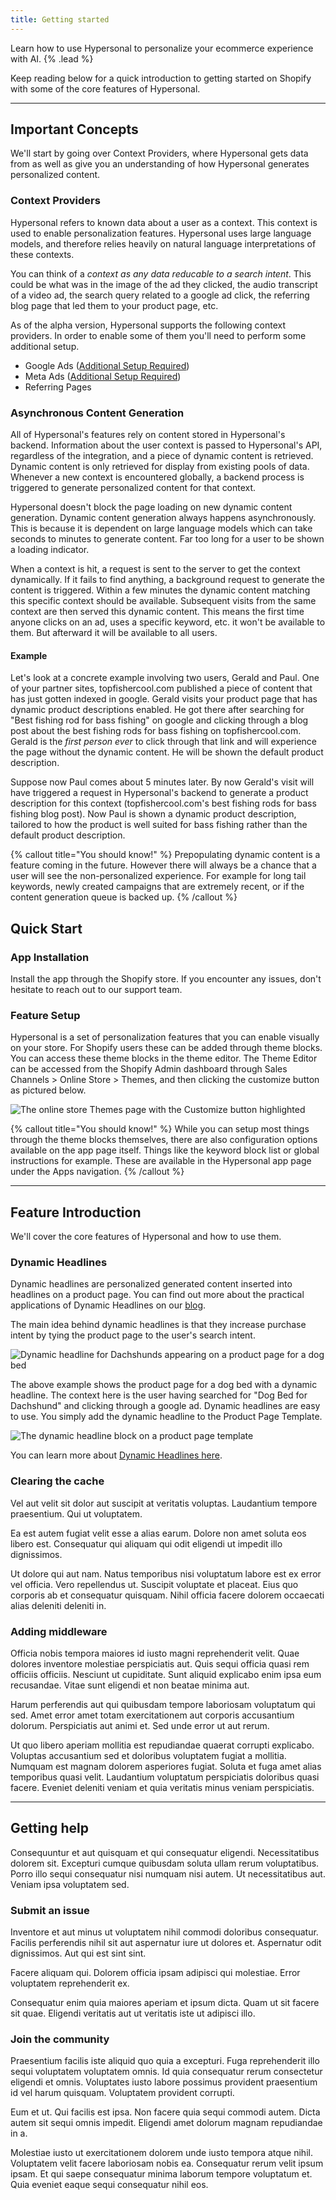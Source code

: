 ```yaml
---
title: Getting started
---
```


Learn how to use Hypersonal to personalize your ecommerce experience with AI. {% .lead %}

<!-- {% quick-links %}

{% quick-link title="Shopify Installation" icon="installation" href="/" description="Detailed step-by-step guides to setting up Hypersonal in your Shopify store." /%}

{% quick-link title="Architecture guide" icon="presets" href="/" description="Learn how the internals work." /%}

{% quick-link title="Plugins" icon="plugins" href="/" description="Extend the library with third-party plugins or write your own." /%}

{% quick-link title="API Reference" icon="theming" href="/" description="Learn to use Hypersonal in your store regardless of the platform." /%}

{% /quick-links %} -->

Keep reading below for a quick introduction to getting started on Shopify with some of the core features of Hypersonal.

---

## Important Concepts

We'll start by going over Context Providers, where Hypersonal gets data from as well as give you an understanding of how Hypersonal generates personalized content.
### Context Providers

Hypersonal refers to known data about a user as a context. This context is used to enable personalization features. Hypersonal uses large language models, and therefore relies heavily on natural language interpretations of these contexts.

You can think of a *context as any data reducable to a search intent*. This could be what was in the image of the ad they clicked, the audio transcript of a video ad, the search query related to a google ad click, the referring blog page that led them to your product page, etc.

<!-- ```shell
npm install @tailwindlabs/cache-advance
``` -->

As of the alpha version, Hypersonal supports the following context providers. In order to enable some of them you'll need to perform some additional setup.

* Google Ads ([Additional Setup Required](/docs/context-providers/google-ads))
* Meta Ads ([Additional Setup Required](/docs/context-providers/meta-ads))
* Referring Pages

<!-- {% callout type="warning" title="Oh no! Something bad happened!" %}
This is what a disclaimer message looks like. You might want to include inline `code` in it. Or maybe you’ll want to include a [link](/) in it. I don’t think we should get too carried away with other scenarios like lists or tables — that would be silly.
{% /callout %} -->

### Asynchronous Content Generation
All of Hypersonal's features rely on content stored in Hypersonal's backend. Information about the user context is passed to Hypersonal's API, regardless of the integration, and a piece of dynamic content is retrieved. Dynamic content is only retrieved for display from existing pools of data. Whenever a new context is encountered globally, a backend process is triggered to generate personalized content for that context.

Hypersonal doesn't block the page loading on new dynamic content generation. Dynamic content generation always happens asynchronously. This is because it is dependent on large language models which can take seconds to minutes to generate content. Far too long for a user to be shown a loading indicator.

When a context is hit, a request is sent to the server to get the context dynamically. If it fails to find anything, a background request to generate the content is triggered. Within a few minutes the dynamic content matching this specific context should be available. Subsequent visits from the same context are then served this dynamic content. This means the first time anyone clicks on an ad, uses a specific keyword, etc. it won't be available to them. But afterward it will be available to all users.

#### Example
Let's look at a concrete example involving two users, Gerald and Paul. One of your partner sites, topfishercool.com published a piece of content that has just gotten indexed in google. Gerald visits your product page that has dynamic product descriptions enabled. He got there after searching for "Best fishing rod for bass fishing" on google and clicking through a blog post about the best fishing rods for bass fishing on topfishercool.com. Gerald is the *first person ever* to click through that link and will experience the page without the dynamic content. He will be shown the default product description.

Suppose now Paul comes about 5 minutes later. By now Gerald's visit will have triggered a request in Hypersonal's backend to generate a product description for this context (topfishercool.com's best fishing rods for bass fishing blog post). Now Paul is shown a dynamic product description, tailored to how the product is well suited for bass fishing rather than the default product description.

{% callout title="You should know!" %}
Prepopulating dynamic content is a feature coming in the future. However there will always be a chance that a user will see the non-personalized experience. For example for long tail keywords, newly created campaigns that are extremely recent, or if the content generation queue is backed up.
{% /callout %}

## Quick Start

### App Installation
Install the app through the Shopify store. If you encounter any issues, don't hesitate to reach out to our support team.

### Feature Setup

Hypersonal is a set of personalization features that you can enable visually on your store. For Shopify users these can be added through theme blocks. You can access these theme blocks in the theme editor. The Theme Editor can be accessed from the Shopify Admin dashboard through Sales Channels > Online Store > Themes, and then clicking the customize button as pictured below.

![The online store Themes page with the Customize button highlighted](/images/screenshot_edit_theme.jpg)

{% callout title="You should know!" %}
While you can setup most things through the theme blocks themselves, there are also configuration options available on the app page itself. Things like the keyword block list or global instructions for example. These are available in the Hypersonal app page under the Apps navigation.
{% /callout %}

---

## Feature Introduction

We'll cover the core features of Hypersonal and how to use them.

### Dynamic Headlines

Dynamic headlines are personalized generated content inserted into headlines on a product page. You can find out more about the practical applications of Dynamic Headlines on our [blog](https://www.hypersonal.com/blog/why-and-how-dynamic-headlines-increase-purchase-intent).

The main idea behind dynamic headlines is that they increase purchase intent by tying the product page to the user's search intent.

![Dynamic headline for Dachshunds appearing on a product page for a dog bed](/images/screenshot_dynamic_headline.jpg)

The above example shows the product page for a dog bed with a dynamic headline. The context here is the user having searched for "Dog Bed for Dachshund" and clicking through a google ad. Dynamic headlines are easy to use. You simply add the dynamic headline to the Product Page Template.

![The dynamic headline block on a product page template](/images/dynamic_headline_in_editor.jpg)

You can learn more about [Dynamic Headlines here](/docs/features/dynamic-headlines).

### Clearing the cache

Vel aut velit sit dolor aut suscipit at veritatis voluptas. Laudantium tempore praesentium. Qui ut voluptatem.

Ea est autem fugiat velit esse a alias earum. Dolore non amet soluta eos libero est. Consequatur qui aliquam qui odit eligendi ut impedit illo dignissimos.

Ut dolore qui aut nam. Natus temporibus nisi voluptatum labore est ex error vel officia. Vero repellendus ut. Suscipit voluptate et placeat. Eius quo corporis ab et consequatur quisquam. Nihil officia facere dolorem occaecati alias deleniti deleniti in.

### Adding middleware

Officia nobis tempora maiores id iusto magni reprehenderit velit. Quae dolores inventore molestiae perspiciatis aut. Quis sequi officia quasi rem officiis officiis. Nesciunt ut cupiditate. Sunt aliquid explicabo enim ipsa eum recusandae. Vitae sunt eligendi et non beatae minima aut.

Harum perferendis aut qui quibusdam tempore laboriosam voluptatum qui sed. Amet error amet totam exercitationem aut corporis accusantium dolorum. Perspiciatis aut animi et. Sed unde error ut aut rerum.

Ut quo libero aperiam mollitia est repudiandae quaerat corrupti explicabo. Voluptas accusantium sed et doloribus voluptatem fugiat a mollitia. Numquam est magnam dolorem asperiores fugiat. Soluta et fuga amet alias temporibus quasi velit. Laudantium voluptatum perspiciatis doloribus quasi facere. Eveniet deleniti veniam et quia veritatis minus veniam perspiciatis.

---

## Getting help

Consequuntur et aut quisquam et qui consequatur eligendi. Necessitatibus dolorem sit. Excepturi cumque quibusdam soluta ullam rerum voluptatibus. Porro illo sequi consequatur nisi numquam nisi autem. Ut necessitatibus aut. Veniam ipsa voluptatem sed.

### Submit an issue

Inventore et aut minus ut voluptatem nihil commodi doloribus consequatur. Facilis perferendis nihil sit aut aspernatur iure ut dolores et. Aspernatur odit dignissimos. Aut qui est sint sint.

Facere aliquam qui. Dolorem officia ipsam adipisci qui molestiae. Error voluptatem reprehenderit ex.

Consequatur enim quia maiores aperiam et ipsum dicta. Quam ut sit facere sit quae. Eligendi veritatis aut ut veritatis iste ut adipisci illo.

### Join the community

Praesentium facilis iste aliquid quo quia a excepturi. Fuga reprehenderit illo sequi voluptatem voluptatem omnis. Id quia consequatur rerum consectetur eligendi et omnis. Voluptates iusto labore possimus provident praesentium id vel harum quisquam. Voluptatem provident corrupti.

Eum et ut. Qui facilis est ipsa. Non facere quia sequi commodi autem. Dicta autem sit sequi omnis impedit. Eligendi amet dolorum magnam repudiandae in a.

Molestiae iusto ut exercitationem dolorem unde iusto tempora atque nihil. Voluptatem velit facere laboriosam nobis ea. Consequatur rerum velit ipsum ipsam. Et qui saepe consequatur minima laborum tempore voluptatum et. Quia eveniet eaque sequi consequatur nihil eos.

